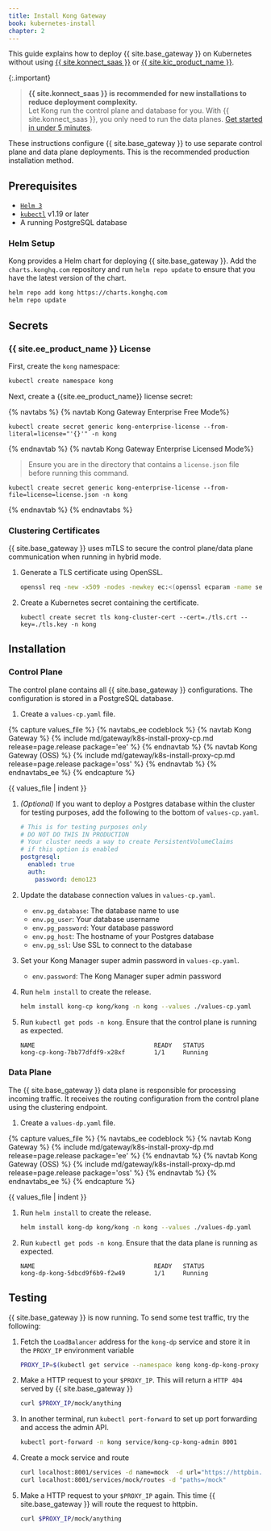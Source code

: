 ```yaml
---
title: Install Kong Gateway
book: kubernetes-install
chapter: 2
---
```


This guide explains how to deploy {{ site.base_gateway }} on Kubernetes without using [{{ site.konnect_saas }}](/konnect/gateway-manager/data-plane-nodes/) or [{{ site.kic_product_name }}](/kubernetes-ingress-controller/latest/get-started/).

{:.important}
> **{{ site.konnect_saas }} is recommended for new installations to reduce deployment complexity.**
> <br />
> Let Kong run the control plane and database for you. With {{ site.konnect_saas }}, you only need to run the data planes. <a href="https://konghq.com/products/kong-konnect/register?utm_medium=referral&utm_source=docs&utm_campaign=gateway-konnect&utm_content=kubernetes-install">Get started in under 5 minutes</a>.

These instructions configure {{ site.base_gateway }} to use separate control plane and data plane deployments. This is the recommended production installation method.

## Prerequisites

- [`Helm 3`](https://helm.sh/)
- [`kubectl`](https://kubernetes.io/docs/tasks/tools/) v1.19 or later
- A running PostgreSQL database

### Helm Setup

Kong provides a Helm chart for deploying  {{ site.base_gateway }}. Add the `charts.konghq.com` repository and run `helm repo update` to ensure that you have the latest version of the chart.

```bash
helm repo add kong https://charts.konghq.com
helm repo update
```

## Secrets


### {{ site.ee_product_name }} License

First, create the `kong` namespace:

```bash
kubectl create namespace kong
```

Next, create a {{site.ee_product_name}} license secret:

{% navtabs %}
{% navtab Kong Gateway Enterprise Free Mode%}

    kubectl create secret generic kong-enterprise-license --from-literal=license="'{}'" -n kong

{% endnavtab %}
{% navtab Kong Gateway Enterprise Licensed Mode%}

   > Ensure you are in the directory that contains a `license.json` file before running this command. 

    kubectl create secret generic kong-enterprise-license --from-file=license=license.json -n kong

{% endnavtab %}
{% endnavtabs %}

### Clustering Certificates

{{ site.base_gateway }} uses mTLS to secure the control plane/data plane communication when running in hybrid mode.

1. Generate a TLS certificate using OpenSSL.

    ```bash
    openssl req -new -x509 -nodes -newkey ec:<(openssl ecparam -name secp384r1) -keyout ./tls.key -out ./tls.crt -days 1095 -subj "/CN=kong_clustering"
    ```

1. Create a Kubernetes secret containing the certificate.

    ```
    kubectl create secret tls kong-cluster-cert --cert=./tls.crt --key=./tls.key -n kong
    ```

## Installation

### Control Plane

The control plane contains all {{ site.base_gateway }} configurations. The configuration is stored in a PostgreSQL database.

1. Create a `values-cp.yaml` file.

{% capture values_file %}
{% navtabs_ee codeblock %}
{% navtab Kong Gateway %}
{% include md/gateway/k8s-install-proxy-cp.md release=page.release package='ee' %}
{% endnavtab %}
{% navtab Kong Gateway (OSS) %}
{% include md/gateway/k8s-install-proxy-cp.md release=page.release package='oss' %}
{% endnavtab %}
{% endnavtabs_ee %}
{% endcapture %}

{{ values_file | indent }}

1. _(Optional)_ If you want to deploy a Postgres database within the cluster for testing purposes, add the following to the bottom of `values-cp.yaml`.

    ```yaml
    # This is for testing purposes only
    # DO NOT DO THIS IN PRODUCTION
    # Your cluster needs a way to create PersistentVolumeClaims
    # if this option is enabled
    postgresql:
      enabled: true
      auth:
        password: demo123
    ```

1. Update the database connection values in `values-cp.yaml`.

    - `env.pg_database`: The database name to use
    - `env.pg_user`: Your database username
    - `env.pg_password`: Your database password
    - `env.pg_host`: The hostname of your Postgres database
    - `env.pg_ssl`: Use SSL to connect to the database

1. Set your Kong Manager super admin password in `values-cp.yaml`.

    - `env.password`: The Kong Manager super admin password

1. Run `helm install` to create the release.

    ```bash
    helm install kong-cp kong/kong -n kong --values ./values-cp.yaml
    ```

1. Run `kubectl get pods -n kong`. Ensure that the control plane is running as expected.

    ```
    NAME                                 READY   STATUS
    kong-cp-kong-7bb77dfdf9-x28xf        1/1     Running
    ```

### Data Plane

The {{ site.base_gateway }} data plane is responsible for processing incoming traffic. It receives the routing configuration from the control plane using the clustering endpoint.

1. Create a `values-dp.yaml` file.

{% capture values_file %}
{% navtabs_ee codeblock %}
{% navtab Kong Gateway %}
{% include md/gateway/k8s-install-proxy-dp.md release=page.release package='ee' %}
{% endnavtab %}
{% navtab Kong Gateway (OSS) %}
{% include md/gateway/k8s-install-proxy-dp.md release=page.release package='oss' %}
{% endnavtab %}
{% endnavtabs_ee %}
{% endcapture %}

{{ values_file | indent }}

1. Run `helm install` to create the release.

   ```bash
   helm install kong-dp kong/kong -n kong --values ./values-dp.yaml
   ```

1. Run `kubectl get pods -n kong`. Ensure that the data plane is running as expected.

    ```
    NAME                                 READY   STATUS
    kong-dp-kong-5dbcd9f6b9-f2w49        1/1     Running
    ```

## Testing

{{ site.base_gateway }} is now running. To send some test traffic, try the following:

1. Fetch the `LoadBalancer` address for the `kong-dp` service and store it in the `PROXY_IP` environment variable

    ```bash
    PROXY_IP=$(kubectl get service --namespace kong kong-dp-kong-proxy -o jsonpath='{range .status.loadBalancer.ingress[0]}{@.ip}{@.hostname}{end}')
    ```

1. Make a HTTP request to your `$PROXY_IP`. This will return a `HTTP 404` served by {{ site.base_gateway }}

    ```bash
    curl $PROXY_IP/mock/anything
    ```

1. In another terminal, run `kubectl port-forward` to set up port forwarding and access the admin API.

    ```bash
    kubectl port-forward -n kong service/kong-cp-kong-admin 8001
    ```

1. Create a mock service and route

    ```bash
    curl localhost:8001/services -d name=mock  -d url="https://httpbin.konghq.com"
    curl localhost:8001/services/mock/routes -d "paths=/mock"
    ```

1. Make a HTTP request to your `$PROXY_IP` again. This time {{ site.base_gateway }} will route the request to httpbin.

    ```bash
    curl $PROXY_IP/mock/anything
    ```
